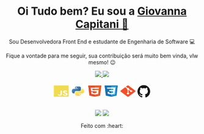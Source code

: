 <div>
  
  <h1 align="center">
    Oi Tudo bem? Eu sou a 
    <a href="https://www.linkedin.com/in/giovanna-capitani-oliveira">Giovanna Capitani 💜 </a>
  </h1>
  
  <p align="center">
    Sou Desenvolvedora Front End e estudante de Engenharia de Software 💻
  </p>
  
  <p align="center">
    Fique a vontade para me seguir, sua contribuição será muito bem vinda, vlw mesmo! 😉️
  </p>
  
</div>

<div align="center">
  <a href="https://github.com/Gi-Capitani">
    <img height="150em" src="https://github-readme-stats.vercel.app/api?username=Gi-Capitani&count_private=true&include_all_commits=true&show_icons=true&theme=dracula&hide_border=false&show_owner=true"/>
    <img height="150em" src="https://github-readme-stats.vercel.app/api/top-langs/?username=Gi-Capitani&theme=dracula&hide_border=false&&layout=compact"/>
  </a>
</div>

<div align="center" valign="top"><br>
 
  <img align="center" alt="Js" height="30" width="40" src="https://raw.githubusercontent.com/devicons/devicon/master/icons/javascript/javascript-plain.svg">

   <img align="center" alt="Python" height="30" width="40" src="https://raw.githubusercontent.com/devicons/devicon/master/icons/python/python-original.svg">
  <img align="center" alt="HTML" height="30" width="40" src="https://raw.githubusercontent.com/devicons/devicon/master/icons/html5/html5-original.svg">
  <img align="center" alt="CSS" height="30" width="40" src="https://raw.githubusercontent.com/devicons/devicon/master/icons/css3/css3-original.svg">
  <img align="center" alt="git" height="30" width="40" src="https://raw.githubusercontent.com/devicons/devicon/master/icons/git/git-original.svg">
  <img align="center" alt="github" height="35" width="35" src="https://raw.githubusercontent.com/devicons/devicon/master/icons/github/github-original.svg">
  
</div><br>

<div align="center">
  
  <a href="https://www.linkedin.com/in/giovanna-capitani-oliveira/" target="_blank"><img src="https://img.shields.io/badge/-LinkedIn-%230077B5?style=for-the-badge&logo=linkedin&logoColor=white" target="_blank"></a> 
  <a href="mailto:giovannacapitanioliveira@gmail.com"><img src="https://img.shields.io/badge/-Gmail-%23333?style=for-the-badge&logo=gmail&logoColor=white" target="_blank"></a>
</div>

<div align="center">
  <p>Feito com :heart:</p>
